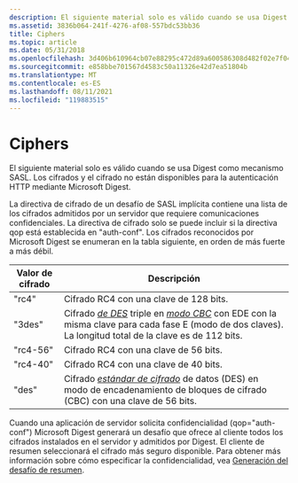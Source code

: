 ```yaml
---
description: El siguiente material solo es válido cuando se usa Digest como mecanismo SASL. Los cifrados y el cifrado no están disponibles para la autenticación HTTP mediante Microsoft Digest.
ms.assetid: 3836b064-241f-4276-af08-557bdc53bb36
title: Ciphers
ms.topic: article
ms.date: 05/31/2018
ms.openlocfilehash: 3d406b610964cb07e88295c472d89a600586308d482f02e7f04633f2a01be6b5
ms.sourcegitcommit: e858bbe701567d4583c50a11326e42d7ea51804b
ms.translationtype: MT
ms.contentlocale: es-ES
ms.lasthandoff: 08/11/2021
ms.locfileid: "119883515"
---
```

# <a name="ciphers"></a>Ciphers

El siguiente material solo es válido cuando se usa Digest como mecanismo SASL. Los cifrados y el cifrado no están disponibles para la autenticación HTTP mediante Microsoft Digest.

La directiva de cifrado de un desafío de SASL implícita contiene una lista de los cifrados admitidos por un servidor que requiere comunicaciones confidenciales. La directiva de cifrado solo se puede incluir si la directiva qop está establecida en "auth-conf". Los cifrados reconocidos por Microsoft Digest se enumeran en la tabla siguiente, en orden de más fuerte a más débil.



| Valor de cifrado | Descripción                                                                                                                                                                                                                                                                                    |
|--------------|------------------------------------------------------------------------------------------------------------------------------------------------------------------------------------------------------------------------------------------------------------------------------------------------|
| "rc4"        | Cifrado RC4 con una clave de 128 bits.                                                                                                                                                                                                                                                             |
| "3des"       | Cifrado [*de DES*](/windows/desktop/SecGloss/t-gly) triple en [*modo CBC*](/windows/desktop/SecGloss/c-gly) con EDE con la misma clave para cada fase E (modo de dos claves). La longitud total de la clave es de 112 bits. |
| "rc4-56"     | Cifrado RC4 con una clave de 56 bits.                                                                                                                                                                                                                                                              |
| "rc4-40"     | Cifrado RC4 con una clave de 40 bits.                                                                                                                                                                                                                                                              |
| "des"        | Cifrado [*estándar de cifrado*](/windows/desktop/SecGloss/d-gly) de datos (DES) en modo de encadenamiento de bloques de cifrado (CBC) con una clave de 56 bits. [](/windows/desktop/SecGloss/c-gly) |



 

Cuando una aplicación de servidor solicita confidencialidad (qop="auth-conf") Microsoft Digest generará un desafío que ofrece al cliente todos los cifrados instalados en el servidor y admitidos por Digest. El cliente de resumen seleccionará el cifrado más seguro disponible. Para obtener más información sobre cómo especificar la confidencialidad, vea [Generación del desafío de resumen](generating-the-digest-challenge.md).

 

 
